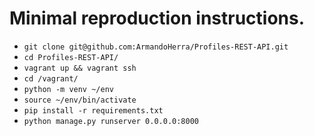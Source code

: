 # Minimal reproduction instructions.

- `git clone git@github.com:ArmandoHerra/Profiles-REST-API.git`
- `cd Profiles-REST-API/`
- `vagrant up && vagrant ssh`
- `cd /vagrant/`
- `python -m venv ~/env`
- `source ~/env/bin/activate`
- `pip install -r requirements.txt`
- `python manage.py runserver 0.0.0.0:8000`